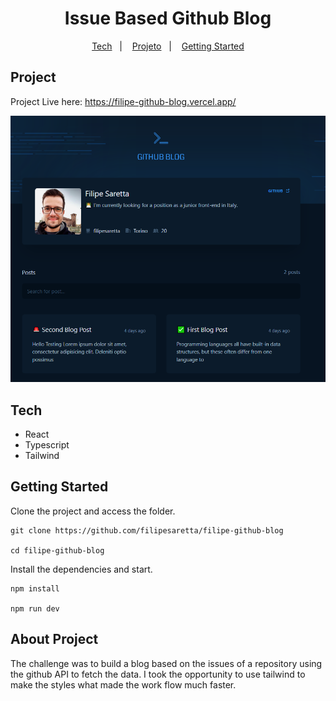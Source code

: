 <h1 align="center">Issue Based Github Blog</h1>

<p align="center">
  <a href="#tech">Tech</a>&nbsp;&nbsp;&nbsp;|&nbsp;&nbsp;&nbsp;
  <a href="#project">Projeto</a>&nbsp;&nbsp;&nbsp;|&nbsp;&nbsp;&nbsp;
  <a href="#getting-started">Getting Started</a>
</p>

## Project

Project Live here: https://filipe-github-blog.vercel.app/

![github-blog-print](./src/assets/github-blog-filipe.png)

## Tech

- React
- Typescript
- Tailwind

## Getting Started

Clone the project and access the folder.

```
git clone https://github.com/filipesaretta/filipe-github-blog

cd filipe-github-blog
```

Install the dependencies and start.

```
npm install

npm run dev
```

## About Project 

The challenge was to build a blog based on the issues of a repository using the github API to fetch the data. I took the opportunity to use tailwind to make the styles what made the work flow much faster.